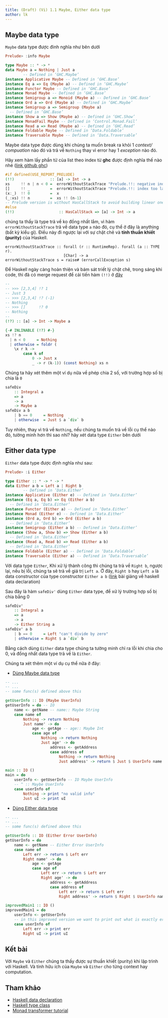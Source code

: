 ```yaml
---
title: (Draft) (Vi) 1.1 Maybe, Either data type
author: lk
---
```


## Maybe data type

`Maybe` data type được đinh nghĩa như bên dưới

```haskell
Prelude> :info Maybe

type Maybe :: * -> *
data Maybe a = Nothing | Just a
        -- Defined in ‘GHC.Maybe’
instance Applicative Maybe -- Defined in ‘GHC.Base’
instance Eq a => Eq (Maybe a) -- Defined in ‘GHC.Maybe’
instance Functor Maybe -- Defined in ‘GHC.Base’
instance Monad Maybe -- Defined in ‘GHC.Base’
instance Semigroup a => Monoid (Maybe a) -- Defined in ‘GHC.Base’
instance Ord a => Ord (Maybe a) -- Defined in ‘GHC.Maybe’
instance Semigroup a => Semigroup (Maybe a)
  -- Defined in ‘GHC.Base’
instance Show a => Show (Maybe a) -- Defined in ‘GHC.Show’
instance MonadFail Maybe -- Defined in ‘Control.Monad.Fail’
instance Read a => Read (Maybe a) -- Defined in ‘GHC.Read’
instance Foldable Maybe -- Defined in ‘Data.Foldable’
instance Traversable Maybe -- Defined in ‘Data.Traversable’
```
Maybe data type được dùng khi chúng ta muốn break ra khỏi 1 *context/ compuation* nào đó và trả về `Nothing` thay vì error hay 1 *exception* nào đó.

Hãy xem hàm lấy phần tử của list theo index từ **ghc** được định nghĩa thế nào nhé ([link github ghc](https://github.com/ghc/ghc/blob/aacf616df0b4059e6b177ecb64624ae6fb1d1c87/libraries/base/GHC/List.hs#L1376-L1384))

```haskell
#if defined(USE_REPORT_PRELUDE)
(!!)                :: [a] -> Int -> a
xs     !! n | n < 0 =  errorWithoutStackTrace "Prelude.!!: negative index"
[]     !! _         =  errorWithoutStackTrace "Prelude.!!: index too large"
(x:_)  !! 0         =  x
(_:xs) !! n         =  xs !! (n-1)
-- Prelude version is without HasCallStack to avoid building linear one
#else
(!!)                    :: HasCallStack => [a] -> Int -> a
```
chúng ta thấy là type trả về ko đồng nhất lắm, vì hàm `errorWithoutStackTrace` trả về data type `a` nào đó, cụ thể ở đây là anything (bất kỳ kiểu gì). Điều này đi ngược lại với sự chặt chẽ và **tính thuần khiết (purity)** của Haskell.
```
errorWithoutStackTrace :: forall (r :: RuntimeRep). forall (a :: TYPE r).
                          [Char] -> a
errorWithoutStackTrace s = raise# (errorCallException s)

```

Để Haskell ngày càng hoàn thiện và bám sát triết lý chặt chẽ, trong sáng khi code, thì đã có merge request để cải tiến hàm `(!!)` ở [đây](https://gitlab.haskell.org/ghc/ghc/-/merge_requests/9511)

```haskell
--
-- >>> [2,3,4] !? 1
-- Just 3
-- >>> [2,3,4] !? (-1)
-- Nothing
-- >>> []      !? 0
-- Nothing
--
(!?) :: [a] -> Int -> Maybe a

{-# INLINABLE (!?) #-}
xs !? n
  | n < 0     = Nothing
  | otherwise = foldr (
    \x r k ->
        case k of
            0 -> Just x
            _ -> r (k-1)) (const Nothing) xs n
```

Chúng ta hãy xét thêm một ví dụ nữa về phép chia 2 số, với trường hợp số bị chia là `0`
```haskell
safeDiv
    :: Integral a
    => a
    -> a
    -> Maybe a
safeDiv a b
    | b == 0     = Nothing
    | otherwise  = Just $ a `div` b
```

Tuy nhiên, thay vì trả về `Nothing`, nếu chúng ta muốn trả về lỗi cụ thể nào đó, tường minh hơn thì sao nhỉ? hãy xét data type `Either` bên dưới

## Either data type

`Either` data type được định nghĩa như sau:

```haskell
Prelude> :i Either

type Either :: * -> * -> *
data Either a b = Left a | Right b
        -- Defined in ‘Data.Either’
instance Applicative (Either e) -- Defined in ‘Data.Either’
instance (Eq a, Eq b) => Eq (Either a b)
  -- Defined in ‘Data.Either’
instance Functor (Either a) -- Defined in ‘Data.Either’
instance Monad (Either e) -- Defined in ‘Data.Either’
instance (Ord a, Ord b) => Ord (Either a b)
  -- Defined in ‘Data.Either’
instance Semigroup (Either a b) -- Defined in ‘Data.Either’
instance (Show a, Show b) => Show (Either a b)
  -- Defined in ‘Data.Either’
instance (Read a, Read b) => Read (Either a b)
  -- Defined in ‘Data.Either’
instance Foldable (Either a) -- Defined in ‘Data.Foldable’
instance Traversable (Either a) -- Defined in ‘Data.Traversable’

```

Với data type `Either`, Khi xử lý thành công thì chúng ta trả về `Right b`, ngược lại, nếu bị lỗi, chúng ta sẽ trả về giá trị `Left a`.
Ở đây, `Right b` hay `Left a` là data constructor của type constructor `Either a b` ([link](https://youtu.be/rk9myy_C9Io) bài giảng về haskell data declaration)

Sau đây là hàm `safeDiv'` dùng `Either` data type, để xử lý trường hợp số bị chia bằng 0
```haskell
safeDiv'
    :: Integral a
    => a
    -> a
    -> Either String a
safeDiv' a b
    | b == 0     = Left "can't divide by zero"
    | otherwise = Right $ a `div` b
```

Bằng cách dùng `Either` data type chúng ta tường minh chỉ ra lỗi khi chia cho 0,  và đồng nhất data type trả về là `Either`.

Chúng ta xét thêm một ví dụ cụ thể nữa ở đây:

- [Dùng Maybe data type](https://github.com/ahaxu/monad_transformer_tut/blob/master/haskell/monad_transformer_naive_way.hs#L64
)
```haskell
-- ...
-- ...
-- some func(s) defined above this

getUserInfo :: IO (Maybe UserInfo)
getUserInfo = do -- IO
    name <- getName -- name:: Maybe String
    case name of
        Nothing -> return Nothing
        Just name' -> do
            age <- getAge -- age:: Maybe Int
            case age of
                Nothing -> return Nothing
                Just age' -> do
                    address <- getAddress
                    case address of
                        Nothing -> return Nothing
                        Just address' -> return $ Just $ UserInfo name' age' address' -- IO Maybe UserInfo

main :: IO ()
main = do
    userInfo <- getUserInfo -- IO Maybe UserInfo
    -- ^ :: Maybe UserInfo
    case userInfo of
        Nothing -> print "no valid info"
        Just uI -> print uI

```
- [Dùng Either data type](https://github.com/ahaxu/monad_transformer_tut/blob/master/haskell/monad_transformer_improve_1.hs)
```haskell
-- ...
-- ...
-- some func(s) defined above this

getUserInfo :: IO (Either Error UserInfo)
getUserInfo = do
    name <- getName -- Either Error UserInfo
    case name of
        Left err -> return $ Left err
        Right name' -> do
            age <- getAge
            case age of
                Left err -> return $ Left err
                Right age' -> do
                    address <- getAddress
                    case address of
                        Left err -> return $ Left err
                        Right address' -> return $ Right $ UserInfo name' age' address'

improvedMain1 :: IO ()
improvedMain1 = do
    userInfo <- getUserInfo
    -- in this improved version we want to print out what is exactly error
    case userInfo of
        Left err -> print err
        Right uI -> print uI
```

## Kết bài
Với `Maybe` và `Either` chúng ta thấy được sự thuần khiết (purity) khi lập trình với Haskell. Và tính hữu ích của `Maybe` và `Either` cho từng context hay computation.

## Tham khảo
- [Haskell data declaration](https://youtu.be/rk9myy_C9Io)
- [Haskell type class](https://youtu.be/I48P7LY1LHk)
- [Monad transformer tutorial](https://github.com/ahaxu/monad_transformer_tut)
